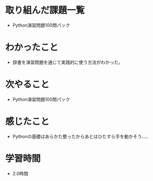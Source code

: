 # 取り組んだ課題一覧

- Python演習問題100問パック

# わかったこと

- 辞書を演習問題を通じて実践的に使う方法がわかった。

# 次やること

- Python演習問題100問パック

# 感じたこと

- Pythonの基礎はあらかた整ったからあとはひたすら手を動かそう、、、

# 学習時間

- 2.0時間